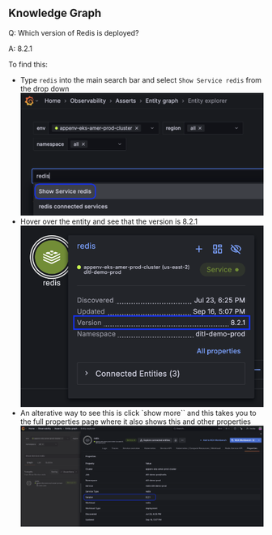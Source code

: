 ## Knowledge Graph
Q: Which version of Redis is deployed?

A: 8.2.1

To find this:
- Type `redis` into the main search bar and select `Show Service redis` from the drop down
![image](../../images/breakout_2/1.7-knowledge-graph-1.png)
- Hover over the entity and see that the version is 8.2.1
![image](../../images/breakout_2/1.7-knowledge-graph-2.png)
- An alterative way to see this is click `show more`` and this takes you to the full properties page where it also shows this and other properties
![image](../../images/breakout_2/1.7-knowledge-graph-3.png)
